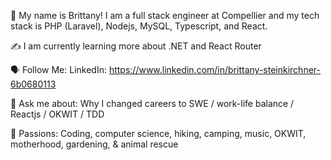 🤝 My name is Brittany! I am a full stack engineer at Compellier and my tech stack is PHP (Laravel), Nodejs, MySQL, Typescript, and React.

✍️ I am currently learning more about .NET and React Router

🗣 Follow Me: LinkedIn: https://www.linkedin.com/in/brittany-steinkirchner-6b0680113

💬 Ask me about: Why I changed careers to SWE / work-life balance / Reactjs / OKWIT / TDD

💓 Passions: Coding, computer science, hiking, camping, music, OKWIT, motherhood, gardening, & animal rescue

